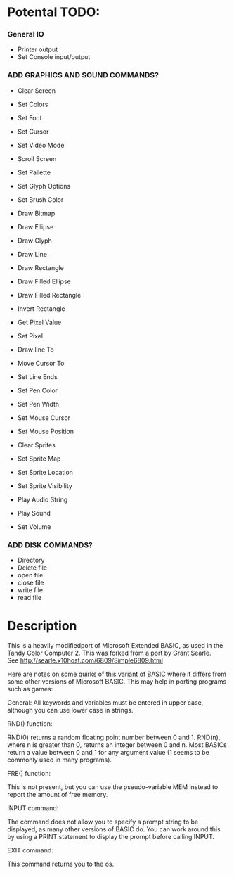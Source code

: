 # Potental TODO:

### General IO
* Printer output
* Set Console input/output

### ADD GRAPHICS AND SOUND COMMANDS?
* Clear Screen
* Set Colors
* Set Font
* Set Cursor
* Set Video Mode
* Scroll Screen

* Set Pallette
* Set Glyph Options
* Set Brush Color

* Draw Bitmap
* Draw Ellipse
* Draw Glyph
* Draw Line
* Draw Rectangle
* Draw Filled Ellipse
* Draw Filled Rectangle
* Invert Rectangle

* Get Pixel Value
* Set Pixel

* Draw line To
* Move Cursor To
* Set Line Ends
* Set Pen Color
* Set Pen Width

* Set Mouse Cursor
* Set Mouse Position

* Clear Sprites
* Set Sprite Map
* Set Sprite Location
* Set Sprite Visibility

* Play Audio String
* Play Sound
* Set Volume
     

### ADD DISK COMMANDS?    
* Directory
* Delete file
* open file
* close file
* write file
* read file
     
     
# Description

This is a heavily modifiedport of Microsoft Extended BASIC, as used in 
the Tandy Color Computer 2. This was forked from a port by Grant Searle.  
See http://searle.x10host.com/6809/Simple6809.html

Here are notes on some quirks of this variant of BASIC where it
differs from some other versions of Microsoft BASIC. This may help in
porting programs such as games:

General: All keywords and variables must be entered in upper case,
although you can use lower case in strings.

RND() function:

RND(0) returns a random floating point number between 0 and 1. RND(n),
where n is greater than 0, returns an integer between 0 and n. Most
BASICs return a value between 0 and 1 for any argument value (1 seems
to be commonly used in many programs).

FRE() function:

This is not present, but you can use the pseudo-variable MEM instead
to report the amount of free memory.

INPUT command:

The command does not allow you to specify a prompt string to be
displayed, as many other versions of BASIC do. You can work around
this by using a PRINT statement to display the prompt before calling
INPUT.

EXIT command:

This command returns you to the os.

